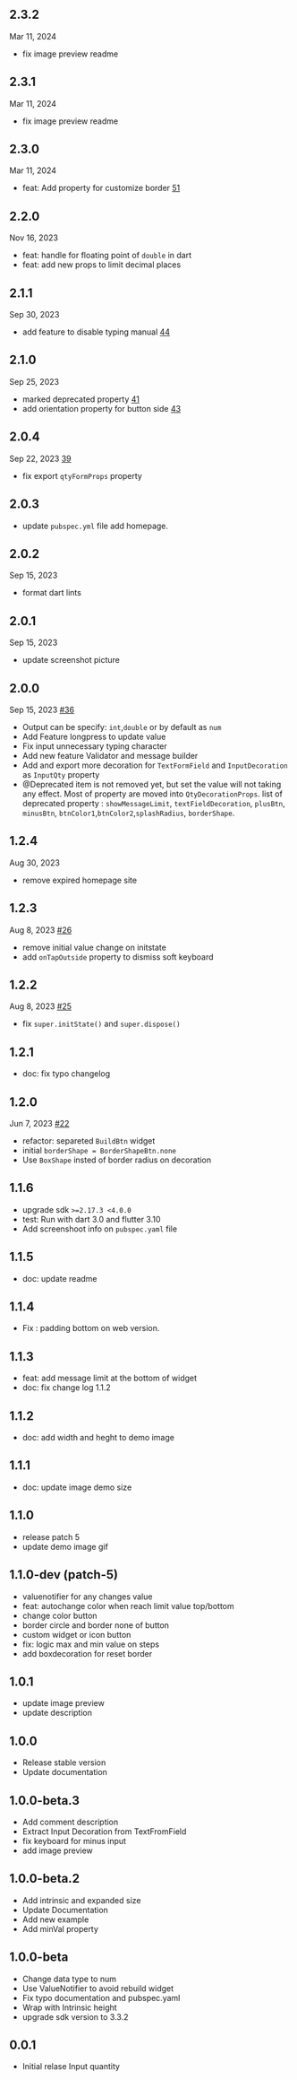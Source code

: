 ## 2.3.2

Mar 11, 2024

- fix image preview readme

## 2.3.1

Mar 11, 2024

- fix image preview readme

## 2.3.0

Mar 11, 2024

- feat: Add property for customize border [51](https://github.com/pmatatias/input-quantity/pull/51)

## 2.2.0

Nov 16, 2023

- feat: handle for floating point of `double` in dart
- feat: add new props to limit decimal places

## 2.1.1

Sep 30, 2023

- add feature to disable typing manual [44](https://github.com/pmatatias/input-quantity/pull/44)

## 2.1.0

Sep 25, 2023

- marked deprecated property [41](https://github.com/pmatatias/input-quantity/pull/41)
- add orientation property for button side [43](https://github.com/pmatatias/input-quantity/pull/43)

## 2.0.4

Sep 22, 2023 [39](https://github.com/pmatatias/input-quantity/pull/39)

- fix export `qtyFormProps` property

## 2.0.3

- update `pubspec.yml` file add homepage.

## 2.0.2

Sep 15, 2023

- format dart lints

## 2.0.1

Sep 15, 2023

- update screenshot picture

## 2.0.0

Sep 15, 2023 [#36](https://github.com/pmatatias/input-quantity/pull/36)

- Output can be specify: `int`,`double` or by default as `num`
- Add Feature longpress to update value
- Fix input unnecessary typing character
- Add new feature Validator and message builder
- Add and export more decoration for `TextFormField` and `InputDecoration` as `InputQty` property
- @Deprecated item is not removed yet, but set the value will not taking any effect. Most of property are moved into `QtyDecorationProps`.
  list of deprecated property :
  `showMessageLimit`, `textFieldDecoration`, `plusBtn`, `minusBtn`, `btnColor1`,`btnColor2`,`splashRadius`, `borderShape`.

## 1.2.4

Aug 30, 2023

- remove expired homepage site

## 1.2.3

Aug 8, 2023 [#26](https://github.com/pmatatias/input-quantity/pull/26)

- remove initial value change on initstate
- add `onTapOutside` property to dismiss soft keyboard

## 1.2.2

Aug 8, 2023 [#25](https://github.com/pmatatias/input-quantity/pull/25)

- fix `super.initState()` and `super.dispose()`

## 1.2.1

- doc: fix typo changelog

## 1.2.0

Jun 7, 2023 [#22](https://github.com/pmatatias/input-quantity/pull/22)

- refactor: separeted `BuildBtn` widget
- initial `borderShape = BorderShapeBtn.none`
- Use `BoxShape` insted of border radius on decoration

## 1.1.6

- upgrade sdk `>=2.17.3 <4.0.0`
- test: Run with dart 3.0 and flutter 3.10
- Add screenshoot info on `pubspec.yaml` file

## 1.1.5

- doc: update readme

## 1.1.4

- Fix : padding bottom on web version.

## 1.1.3

- feat: add message limit at the bottom of widget
- doc: fix change log 1.1.2

## 1.1.2

- doc: add width and heght to demo image

## 1.1.1

- doc: update image demo size

## 1.1.0

- release patch 5
- update demo image gif

## 1.1.0-dev (patch-5)

- valuenotifier for any changes value
- feat: autochange color when reach limit value top/bottom
- change color button
- border circle and border none of button
- custom widget or icon button
- fix: logic max and min value on steps
- add boxdecoration for reset border

## 1.0.1

- update image preview
- update description

## 1.0.0

- Release stable version
- Update documentation

## 1.0.0-beta.3

- Add comment description
- Extract Input Decoration from TextFromField
- fix keyboard for minus input
- add image preview

## 1.0.0-beta.2

- Add intrinsic and expanded size
- Update Documentation
- Add new example
- Add minVal property

## 1.0.0-beta

- Change data type to num
- Use ValueNotifier to avoid rebuild widget
- Fix typo documentation and pubspec.yaml
- Wrap with Intrinsic height
- upgrade sdk version to 3.3.2

## 0.0.1

- Initial relase Input quantity
